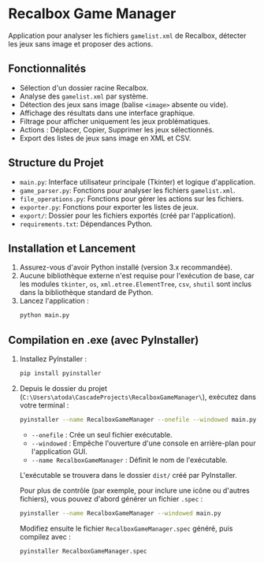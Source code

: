 # Recalbox Game Manager

Application pour analyser les fichiers `gamelist.xml` de Recalbox, détecter les jeux sans image et proposer des actions.

## Fonctionnalités

*   Sélection d'un dossier racine Recalbox.
*   Analyse des `gamelist.xml` par système.
*   Détection des jeux sans image (balise `<image>` absente ou vide).
*   Affichage des résultats dans une interface graphique.
*   Filtrage pour afficher uniquement les jeux problématiques.
*   Actions : Déplacer, Copier, Supprimer les jeux sélectionnés.
*   Export des listes de jeux sans image en XML et CSV.

## Structure du Projet

*   `main.py`: Interface utilisateur principale (Tkinter) et logique d'application.
*   `game_parser.py`: Fonctions pour analyser les fichiers `gamelist.xml`.
*   `file_operations.py`: Fonctions pour gérer les actions sur les fichiers.
*   `exporter.py`: Fonctions pour exporter les listes de jeux.
*   `export/`: Dossier pour les fichiers exportés (créé par l'application).
*   `requirements.txt`: Dépendances Python.

## Installation et Lancement

1.  Assurez-vous d'avoir Python installé (version 3.x recommandée).
2.  Aucune bibliothèque externe n'est requise pour l'exécution de base, car les modules `tkinter`, `os`, `xml.etree.ElementTree`, `csv`, `shutil` sont inclus dans la bibliothèque standard de Python.
3.  Lancez l'application :
    ```bash
    python main.py
    ```

## Compilation en .exe (avec PyInstaller)

1.  Installez PyInstaller :
    ```bash
    pip install pyinstaller
    ```
2.  Depuis le dossier du projet (`C:\Users\atoda\CascadeProjects\RecalboxGameManager\`), exécutez dans votre terminal :
    ```bash
    pyinstaller --name RecalboxGameManager --onefile --windowed main.py
    ```
    *   `--onefile` : Crée un seul fichier exécutable.
    *   `--windowed` : Empêche l'ouverture d'une console en arrière-plan pour l'application GUI.
    *   `--name RecalboxGameManager` : Définit le nom de l'exécutable.

    L'exécutable se trouvera dans le dossier `dist/` créé par PyInstaller.

    Pour plus de contrôle (par exemple, pour inclure une icône ou d'autres fichiers), vous pouvez d'abord générer un fichier `.spec` :
    ```bash
    pyinstaller --name RecalboxGameManager --windowed main.py
    ```
    Modifiez ensuite le fichier `RecalboxGameManager.spec` généré, puis compilez avec :
    ```bash
    pyinstaller RecalboxGameManager.spec
    ```
